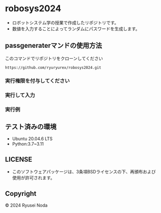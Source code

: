 # robosys2024
- ロボットシステム学の授業で作成したリポジトリです。
- 数値を入力することによってランダムにパスワードを生成します。

## passgeneraterマンドの使用方法
このコマンドでリポジトリをクローンしてください

```
https://github.com/ryuryurex/robosys2024.git
```

### 実行権限を付与してください

### 実行して入力

### 実行例

## テスト済みの環境
* Ubuntu 20.04.6 LTS
* Python:3.7~3.11

## LICENSE
* このソフトウェアパッケージは、3条項BSDライセンスの下、再頒布および使用が許可されます。

## Copyright
© 2024 Ryusei Noda
